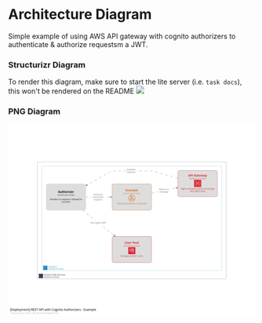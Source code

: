 # Architecture Diagram
Simple example of using AWS API gateway with cognito authorizers to authenticate & authorize requestsm a JWT.

### Structurizr Diagram
To render this diagram, make sure to start the lite server (i.e. `task docs`), this won't be rendered on the README
![](embed:AmazonWebServicesDeployment)

### PNG Diagram
![](./arq.png)
